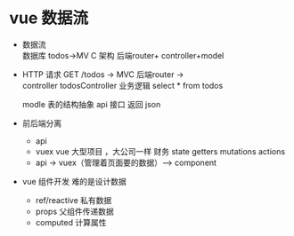 #  vue 数据流



- 数据流  
     数据库  todos->MV C   架构  后端router+ controller+model

- HTTP 请求
    GET  /todos  ->   MVC
    后端router  ->  
    controller  todosController   业务逻辑  select * from todos

    modle  表的结构抽象
    api   接口  返回  json

- 前后端分离  
    -   api
    -  vuex  vue 大型项目  ，大公司一样    财务
         state   getters  mutations   actions
    -  api  ->  vuex（管理着页面要的数据）-->   component

- vue 组件开发 难的是设计数据
    - ref/reactive  私有数据
    - props  父组件传递数据
    - computed  计算属性

